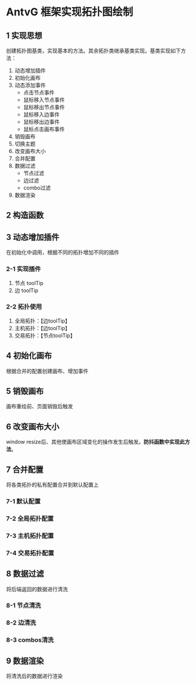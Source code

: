 # AntvG 框架实现拓扑图绘制

## 1 实现思想

创建拓扑图基类，实现基本的方法。其余拓扑类继承基类实现。基类实现如下方法：

1. 动态增加插件
2. 初始化画布
3. 动态添加事件
   - 点击节点事件
   - 鼠标移入节点事件
   - 鼠标移出节点事件
   - 鼠标移入边事件
   - 鼠标移出边事件
   - 鼠标点击画布事件
4. 销毁画布
5. 切换主题
6. 改变画布大小
7. 合并配置
8. 数据过滤
   - 节点过滤
   - 边过滤
   - combo过滤
9. 数据渲染

## 2 构造函数

## 3 动态增加插件

在初始化中调用，根据不同的拓扑增加不同的插件

### 2-1 实现插件

1. 节点 toolTip
2. 边 toolTip

### 2-2 拓扑使用

1. 全局拓扑：【边toolTip】
2. 主机拓扑：【边toolTip】
3. 交易拓扑：【节点toolTip】

## 4 初始化画布

根据合并的配置创建画布、增加事件

## 5 销毁画布

画布重绘前、页面销毁后触发

## 6 改变画布大小

window resize后、其他使画布区域变化的操作发生后触发。**防抖函数中实现此方法**。

## 7 合并配置

将各类拓扑的私有配置合并到默认配置上

### 7-1 默认配置

### 7-2 全局拓扑配置

### 7-3 主机拓扑配置

### 7-4 交易拓扑配置

## 8 数据过滤

将后端返回的数据进行清洗

### 8-1 节点清洗

### 8-2 边清洗

### 8-3 combos清洗

## 9 数据渲染

将清洗后的数据进行渲染